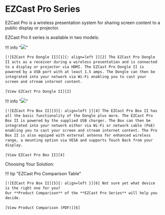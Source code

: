 # EZCast Pro Series

EZCast Pro is a wireless presentation system for sharing screen content to a public display or projector.

EZCast Pro II series is available in two models:

!!! info "![](/assets/img/ezcastpro.dongle2.black.logo.png)" 


    [![EZCast Pro Dongle II][1]{: align=left }][2] The EZCast Pro Dongle II acts as a receiver during a wireless presentation and is connected to a display or projector via HDMI. The EZCast Pro Dongle II is powered by a USB port with at least 1.5 amps. The Dongle can then be integrated into your network via Wi-Fi enabling you to cast your screen and stream internet content.
	
	[View EZCast Pro Dongle II][2]
	
!!! info "![](/assets/img/ezcastpro.box2.black.logo.png)"

    [![EZCast Pro Box II][3]{: align=left }][4] The EZCast Pro Box II has all the basic functionality of the Dongle plus more. The EZCast Pro Box II is powered by the supplied USB charger. The Box can then be integrated into your network either via Wi-Fi or network cable (PoE) enabling you to cast your screen and stream internet content. The Pro Box II is also equiped with external antenna for enhanced wireless range, a mounting option via VESA and supports Touch Back from your display.
	
	[View EZCast Pro Box II][4]

Choosing Your Solution:

!!! tip "EZCast Pro Comparison Table"

    [![EZCast Pro Box II][5]{: align=left }][6] Not sure yet what device is the right one for you?   
	Our **Product Comparison** of the **EZCast Pro Series** will help you decide.
	
	[View Product Comparison (PDF)][6]

  [1]: assets/img/stick2.png
  [2]: pro-dongle-d10/intro
  [3]: assets/img/box2.png
  [4]: pro-box-b10/intro
  [5]: assets/img/product-comparison.png
  [6]: https://download.stueber.de/doc/en/ezcastpro/ezcastpro.productcomparison.en.pdf
